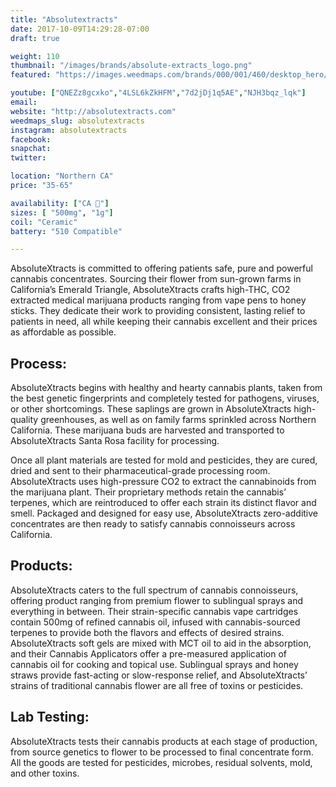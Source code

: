 ```yaml
---
title: "Absolutextracts"
date: 2017-10-09T14:29:28-07:00
draft: true

weight: 110
thumbnail: "/images/brands/absolute-extracts_logo.png"
featured: "https://images.weedmaps.com/brands/000/001/460/desktop_hero/large/1508448339-AbsoluteXtracts-banner-desktop.png"

youtube: ["QNEZz8gcxko","4LSL6kZkHFM","7d2jDj1q5AE","NJH3bqz_lqk"]
email:
website: "http://absolutextracts.com"
weedmaps_slug: absolutextracts
instagram: absolutextracts
facebook:
snapchat:
twitter:

location: "Northern CA"
price: "35-65"

availability: ["CA 🌴"]
sizes: [ "500mg", "1g"]
coil: "Ceramic"
battery: "510 Compatible"

---
```


AbsoluteXtracts is committed to offering patients safe, pure and powerful cannabis concentrates. Sourcing their flower from sun-grown farms in California’s Emerald Triangle, AbsoluteXtracts crafts high-THC, CO2 extracted medical marijuana products ranging from vape pens to honey sticks. They dedicate their work to providing consistent, lasting relief to patients in need, all while keeping their cannabis excellent and their prices as affordable as possible.

## Process:

AbsoluteXtracts begins with healthy and hearty cannabis plants, taken from the best genetic fingerprints and completely tested for pathogens, viruses, or other shortcomings. These saplings are grown in AbsoluteXtracts high-quality greenhouses, as well as on family farms sprinkled across Northern California. These marijuana buds are harvested and transported to AbsoluteXtracts Santa Rosa facility for processing.

Once all plant materials are tested for mold and pesticides, they are cured, dried and sent to their pharmaceutical-grade processing room. AbsoluteXtracts uses high-pressure CO2 to extract the cannabinoids from the marijuana plant. Their proprietary methods retain the cannabis’ terpenes, which are reintroduced to offer each strain its distinct flavor and smell. Packaged and designed for easy use, AbsoluteXtracts zero-additive concentrates are then ready to satisfy cannabis connoisseurs across California.

## Products:

AbsoluteXtracts caters to the full spectrum of cannabis connoisseurs, offering product ranging from premium flower to sublingual sprays and everything in between. Their strain-specific cannabis vape cartridges contain 500mg of refined cannabis oil, infused with cannabis-sourced terpenes to provide both the flavors and effects of desired strains. AbsoluteXtracts soft gels are mixed with MCT oil to aid in the absorption, and their Cannabis Applicators offer a pre-measured application of cannabis oil for cooking and topical use. Sublingual sprays and honey straws provide fast-acting or slow-response relief, and AbsoluteXtracts’ strains of traditional cannabis flower are all free of toxins or pesticides.

## Lab Testing:

AbsoluteXtracts tests their cannabis products at each stage of production, from source genetics to flower to be processed to final concentrate form. All the goods are tested for pesticides, microbes, residual solvents, mold, and other toxins.
